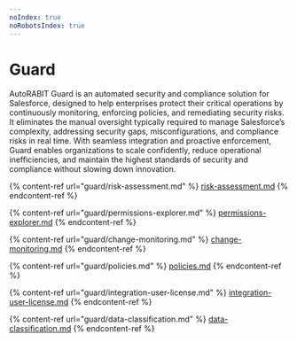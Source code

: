 ```yaml
---
noIndex: true
noRobotsIndex: true
---
```


# Guard

AutoRABIT Guard is an automated security and compliance solution for Salesforce, designed to help enterprises protect their critical operations by continuously monitoring, enforcing policies, and remediating security risks. It eliminates the manual oversight typically required to manage Salesforce’s complexity, addressing security gaps, misconfigurations, and compliance risks in real time. With seamless integration and proactive enforcement, Guard enables organizations to scale confidently, reduce operational inefficiencies, and maintain the highest standards of security and compliance without slowing down innovation.



{% content-ref url="guard/risk-assessment.md" %}
[risk-assessment.md](guard/risk-assessment.md)
{% endcontent-ref %}

{% content-ref url="guard/permissions-explorer.md" %}
[permissions-explorer.md](guard/permissions-explorer.md)
{% endcontent-ref %}

{% content-ref url="guard/change-monitoring.md" %}
[change-monitoring.md](guard/change-monitoring.md)
{% endcontent-ref %}

{% content-ref url="guard/policies.md" %}
[policies.md](guard/policies.md)
{% endcontent-ref %}

{% content-ref url="guard/integration-user-license.md" %}
[integration-user-license.md](guard/integration-user-license.md)
{% endcontent-ref %}

{% content-ref url="guard/data-classification.md" %}
[data-classification.md](guard/data-classification.md)
{% endcontent-ref %}
